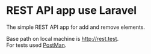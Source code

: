 # REST API app use Laravel

The simple REST API app for add and remove elements.

Base path on local machine is http://rest.test.
<br>
For tests used <a target="_blank" href="https://www.getpostman.com/">PostMan</a>.
